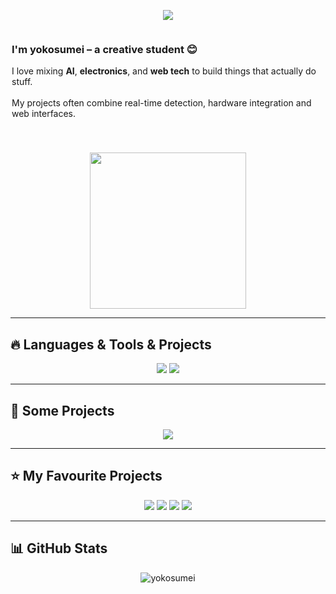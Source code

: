 <!-- 🌟 OPTIONAL STAR LOGO SUS -->
<!--
<p align="center">
  <img src="https://raw.githubusercontent.com/yokosumei/yokosumei/main/assets/star-shell.png" width="120" />
</p>
-->

<!-- 🛸 TYPING EFFECT -->
<p align="center">
  <img src="https://readme-typing-svg.herokuapp.com/?lines=A+long+time+ago...;In+a+galaxy+far+far+away+%3A)&center=true&size=28" />
</p>

<!-- 😎 ABOUT ME (text stânga, gif dreapta, no table) -->
<div style="display: flex; align-items: center; justify-content: center; gap: 40px; flex-wrap: wrap;">
  <div style="max-width: 500px;">
    <h3>I'm <strong>yokosumei</strong> – a creative student 😊</h3>
    <p>
      I love mixing <strong>AI</strong>, <strong>electronics</strong>, and <strong>web tech</strong> to build things that actually do stuff.
      <br><br>
      My projects often combine real-time detection, hardware integration and web interfaces.
    </p>
  </div>
  <img src="https://media1.giphy.com/media/v1.Y2lkPTc5MGI3NjExODZqMmM2aHoyNWlsbGQyOGdxNjVkanRsdXEyOWo3MWNyMXQ4OWg3MyZlcD12MV9pbnRlcm5hbF9naWZfYnlfaWQmY3Q9Zw/10fS0TJxfFRDLW/giphy.gif" width="250" />
</div>

---

## 🔥 Languages & Tools & Projects

<p align="center">
  <img src="https://skillicons.dev/icons?i=python,html,css,js,cpp,pytorch,opencv,raspberrypi,arduino,bash&theme=dark&perline=10" />
  <img src="https://img.shields.io/badge/YOLOv8-vision%20AI-blueviolet?logo=python&logoColor=white" />
</p>

---

## 🚀 Some Projects

<p align="center">
  <img src="https://github-readme-stats.vercel.app/api/pin/?username=yokosumei&repo=yolo-stream-app&theme=react&border_color=61dafb&border_radius=10" />
</p>

---

## ⭐ My Favourite Projects

<p align="center">
  <img src="https://github-readme-stats.vercel.app/api/pin/?username=ultralytics&repo=ultralytics&theme=react&border_color=61dafb&border_radius=10" />
  <img src="https://github-readme-stats.vercel.app/api/pin/?username=tensorflow&repo=models&theme=react&border_color=61dafb&border_radius=10" />
  <img src="https://github-readme-stats.vercel.app/api/pin/?username=openai&repo=openai-python&theme=react&border_color=61dafb&border_radius=10" />
  <img src="https://github-readme-stats.vercel.app/api/pin/?username=processing&repo=p5.js&theme=react&border_color=61dafb&border_radius=10" />
</p>

---

## 📊 GitHub Stats

<p align="center">
  <img src="https://github-readme-stats.vercel.app/api/top-langs?username=yokosumei&show_icons=true&locale=en&layout=compact" alt="yokosumei" />
</p>

